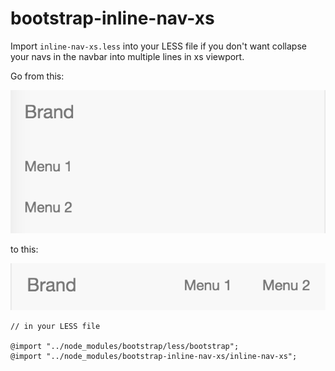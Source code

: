 # bootstrap-inline-nav-xs

Import `inline-nav-xs.less` into your LESS file if you don't want collapse your
navs in the navbar into multiple lines in xs viewport.

Go from this:

![without](./without.png)

to this:

![with](./with.png)

```
// in your LESS file

@import "../node_modules/bootstrap/less/bootstrap";
@import "../node_modules/bootstrap-inline-nav-xs/inline-nav-xs";
```
